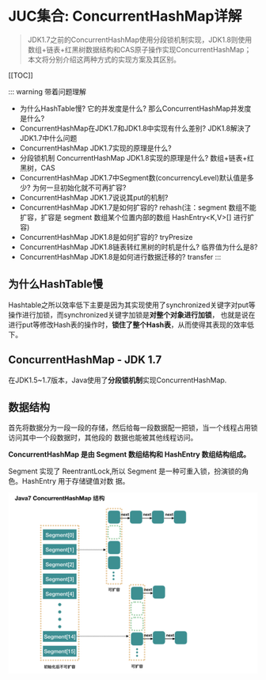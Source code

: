  # JUC集合: ConcurrentHashMap详解
 
>JDK1.7之前的ConcurrentHashMap使用分段锁机制实现，JDK1.8则使用数组+链表+红黑树数据结构和CAS原子操作实现ConcurrentHashMap；
>本文将分别介绍这两种方式的实现方案及其区别。

[[TOC]]

::: warning 带着问题理解
- 为什么HashTable慢? 它的并发度是什么? 那么ConcurrentHashMap并发度是什么? 
- ConcurrentHashMap在JDK1.7和JDK1.8中实现有什么差别? JDK1.8解決了JDK1.7中什么问题 
- ConcurrentHashMap JDK1.7实现的原理是什么? 
- 分段锁机制 ConcurrentHashMap JDK1.8实现的原理是什么? 数组+链表+红黑树，CAS 
- ConcurrentHashMap JDK1.7中Segment数(concurrencyLevel)默认值是多少? 为何一旦初始化就不可再扩容?
- ConcurrentHashMap JDK1.7说说其put的机制? 
- ConcurrentHashMap JDK1.7是如何扩容的? rehash(注：segment 数组不能扩容，扩容是 segment 数组某个位置内部的数组
 HashEntry<K,V>[] 进行扩容) 
- ConcurrentHashMap JDK1.8是如何扩容的? tryPresize 
- ConcurrentHashMap JDK1.8链表转红黑树的时机是什么? 临界值为什么是8? 
- ConcurrentHashMap JDK1.8是如何进行数据迁移的? transfer
:::

## 为什么HashTable慢

Hashtable之所以效率低下主要是因为其实现使用了synchronized关键字对put等操作进行加锁，而synchronized关键字加锁是**对整个对象进行加锁**，
也就是说在进行put等修改Hash表的操作时，**锁住了整个Hash表**，从而使得其表现的效率低下。

## ConcurrentHashMap - JDK 1.7

在JDK1.5~1.7版本，Java使用了**分段锁机制**实现ConcurrentHashMap.

## 数据结构

首先将数据分为一段一段的存储，然后给每一段数据配一把锁，当一个线程占用锁访问其中一个段数据时，其他段的
数据也能被其他线程访问。

**ConcurrentHashMap 是由 Segment 数组结构和 HashEntry 数组结构组成。**

Segment 实现了 ReentrantLock,所以 Segment 是一种可重入锁，扮演锁的角色。HashEntry 用于存储键值对数
据。

![Java7 ConcurrentHashMap 结构](../img/concurrentHashMap_001.png "Java7 ConcurrentHashMap 结构")